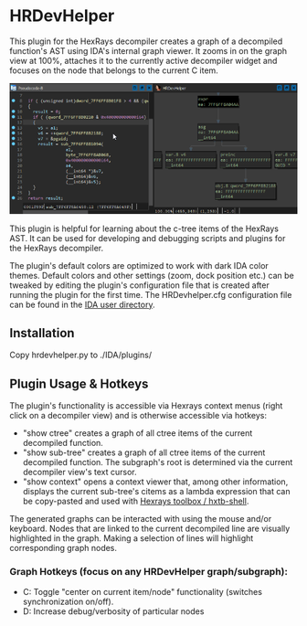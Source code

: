 # HRDevHelper

This plugin for the HexRays decompiler creates a graph of a decompiled
function's AST using IDA's internal graph viewer. It zooms in on the graph
view at 100%, attaches it to the currently active decompiler widget and
focuses on the node that belongs to the current C item.

![HRDevHelper animated gif](/rsrc/hrdevhelper.gif?raw=true)

This plugin is helpful for learning about the c-tree items of the
HexRays AST. It can be used for developing and debugging scripts and
plugins for the HexRays decompiler.

The plugin's default colors are optimized to work with dark IDA color themes.
Default colors and other settings (zoom, dock position etc.) can be tweaked by
editing the plugin's configuration file that is created after running the plugin
for the first time. The HRDevhelper.cfg configuration file can be found in the [IDA user directory](https://hex-rays.com/blog/igors-tip-of-the-week-33-idas-user-directory-idausr/).

## Installation
Copy hrdevhelper.py to ./IDA/plugins/

## Plugin Usage & Hotkeys
The plugin's functionality is accessible via Hexrays context menus (right click
on a decompiler view) and is otherwise accessible via hotkeys:
* "show ctree" creates a graph of all ctree items of the current decompiled function.
* "show sub-tree" creates a graph of all ctree items of the current decompiled function.
  The subgraph's root is determined via the current decompiler view's text cursor.
* "show context" opens a context viewer that, among other information, displays the current
  sub-tree's citems as a lambda expression that can be copy-pasted and used with [Hexrays toolbox / hxtb-shell](https://github.com/patois/HexraysToolbox).

The generated graphs can be interacted with using the mouse and/or keyboard.
Nodes that are linked to the current decompiled line are visually highlighted in the graph.
Making a selection of lines will highlight corresponding graph nodes.

### Graph Hotkeys (focus on any HRDevHelper graph/subgraph):
* C: Toggle "center on current item/node" functionality (switches synchronization on/off).
* D: Increase debug/verbosity of particular nodes 
